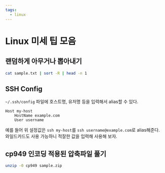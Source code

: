 ```yaml
---
tags:
  - linux
---
```


# Linux 미세 팁 모음

## 랜덤하게 아무거나 뽑아내기

```sh
cat sample.txt | sort -R | head -n 1
```

## SSH Config

`~/.ssh/config` 파일에 호스트명, 유저명 등을 입력해서 alias할 수 있다.

```
Host my-host
    HostName example.com
    User username
```

예를 들어 위 설정값은 `ssh my-host`를 `ssh username@example.com`로 alias해준다. 와일드카드도 사용 가능하니 적잘한 값을 입력해 사용해 보자.

## cp949 인코딩 적용된 압축파일 풀기

```sh
unzip -0 cp949 sample.zip
```
